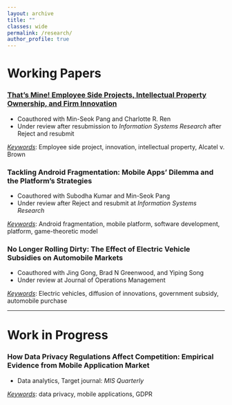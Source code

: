 ```yaml
---
layout: archive
title: ""
classes: wide
permalink: /research/
author_profile: true
---
```



# Working Papers

### [That’s Mine! Employee Side Projects, Intellectual Property Ownership, and Firm Innovation](/research/side_project)
 - Coauthored with Min-Seok Pang and Charlotte R. Ren
 - Under review after resubmission to *Information Systems Research* after Reject and resubmit

 *<u>Keywords</u>*: Employee side project, innovation, intellectual property, Alcatel v. Brown

### Tackling Android Fragmentation: Mobile Apps’ Dilemma and the Platform’s Strategies
 - Coauthored with Subodha Kumar and Min-Seok Pang
 - Under review after Reject and resubmit at *Information Systems Research*

 *<u>Keywords</u>*: Android fragmentation, mobile platform, software development, platform, game-theoretic model


### No Longer Rolling Dirty: The Effect of Electric Vehicle Subsidies on Automobile Markets
 - Coauthored with Jing Gong, Brad N Greenwood, and Yiping Song 
 - Under review at Journal of Operations Management

 *<u>Keywords</u>*: Electric vehicles, diffusion of innovations, government subsidy, automobile purchase

----------------------------------------

# Work in Progress
### How Data Privacy Regulations Affect Competition: Empirical Evidence from Mobile Application Market
 - Data analytics, Target journal: *MIS Quarterly*

 *<u>Keywords</u>*: data privacy, mobile applications, GDPR